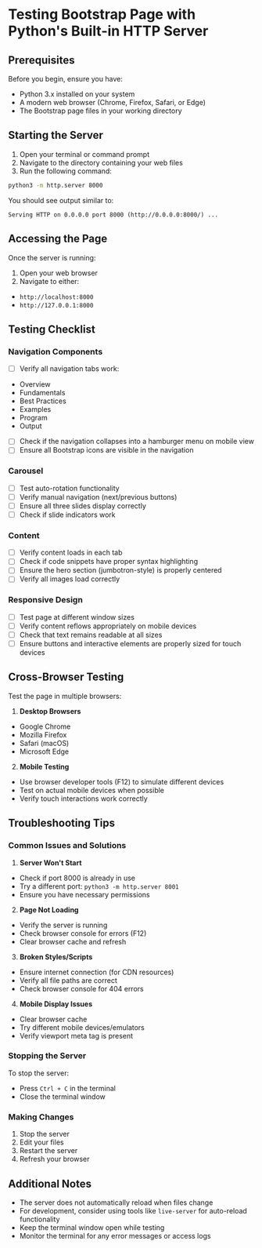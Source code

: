 # Testing Bootstrap Page with Python's Built-in HTTP Server

## Prerequisites

Before you begin, ensure you have:
* Python 3.x installed on your system
* A modern web browser (Chrome, Firefox, Safari, or Edge)
* The Bootstrap page files in your working directory

## Starting the Server

1. Open your terminal or command prompt
2. Navigate to the directory containing your web files
3. Run the following command:

```bash
python3 -m http.server 8000
```

You should see output similar to:
```
Serving HTTP on 0.0.0.0 port 8000 (http://0.0.0.0:8000/) ...
```

## Accessing the Page

Once the server is running:
1. Open your web browser
2. Navigate to either:
* `http://localhost:8000`
* `http://127.0.0.1:8000`

## Testing Checklist

### Navigation Components
* [ ] Verify all navigation tabs work:
* Overview
* Fundamentals
* Best Practices
* Examples
* Program
* Output
* [ ] Check if the navigation collapses into a hamburger menu on mobile view
* [ ] Ensure all Bootstrap icons are visible in the navigation

### Carousel
* [ ] Test auto-rotation functionality
* [ ] Verify manual navigation (next/previous buttons)
* [ ] Ensure all three slides display correctly
* [ ] Check if slide indicators work

### Content
* [ ] Verify content loads in each tab
* [ ] Check if code snippets have proper syntax highlighting
* [ ] Ensure the hero section (jumbotron-style) is properly centered
* [ ] Verify all images load correctly

### Responsive Design
* [ ] Test page at different window sizes
* [ ] Verify content reflows appropriately on mobile devices
* [ ] Check that text remains readable at all sizes
* [ ] Ensure buttons and interactive elements are properly sized for touch devices

## Cross-Browser Testing

Test the page in multiple browsers:
1. **Desktop Browsers**
* Google Chrome
* Mozilla Firefox
* Safari (macOS)
* Microsoft Edge

2. **Mobile Testing**
* Use browser developer tools (F12) to simulate different devices
* Test on actual mobile devices when possible
* Verify touch interactions work correctly

## Troubleshooting Tips

### Common Issues and Solutions

1. **Server Won't Start**
* Check if port 8000 is already in use
* Try a different port: `python3 -m http.server 8001`
* Ensure you have necessary permissions

2. **Page Not Loading**
* Verify the server is running
* Check browser console for errors (F12)
* Clear browser cache and refresh

3. **Broken Styles/Scripts**
* Ensure internet connection (for CDN resources)
* Verify all file paths are correct
* Check browser console for 404 errors

4. **Mobile Display Issues**
* Clear browser cache
* Try different mobile devices/emulators
* Verify viewport meta tag is present

### Stopping the Server

To stop the server:
* Press `Ctrl + C` in the terminal
* Close the terminal window

### Making Changes

1. Stop the server
2. Edit your files
3. Restart the server
4. Refresh your browser

## Additional Notes

* The server does not automatically reload when files change
* For development, consider using tools like `live-server` for auto-reload functionality
* Keep the terminal window open while testing
* Monitor the terminal for any error messages or access logs

